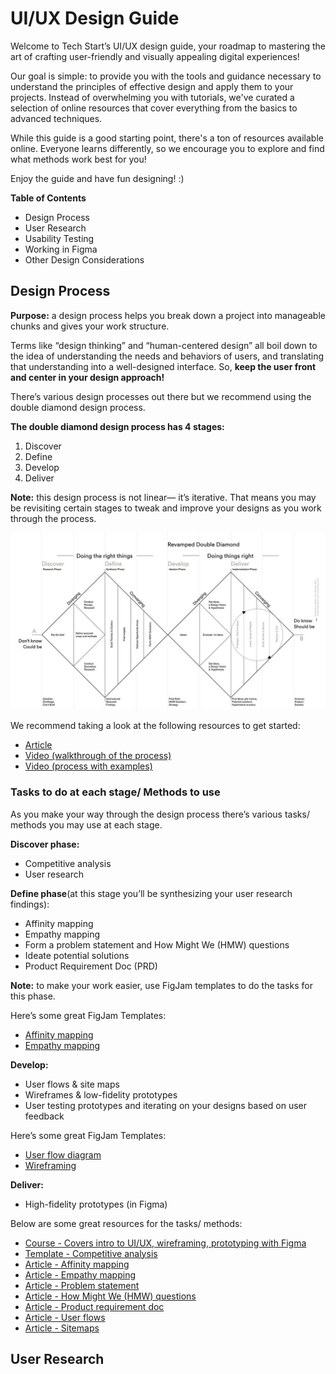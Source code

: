 # UI/UX Design Guide

Welcome to Tech Start’s UI/UX design guide, your roadmap to mastering the art of crafting user-friendly and visually appealing digital experiences!

Our goal is simple: to provide you with the tools and guidance necessary to understand the principles of effective design and apply them to your projects. Instead of overwhelming you with tutorials, we've curated a selection of online resources that cover everything from the basics to advanced techniques.

While this guide is a good starting point, there's a ton of resources available online. Everyone learns differently, so we encourage you to explore and find what methods work best for you! 

Enjoy the guide and have fun designing! :) 


**Table of Contents**
* Design Process
* User Research
* Usability Testing 
* Working in Figma 
* Other Design Considerations 


## Design Process

**Purpose:** a design process helps you break down a project into manageable chunks and gives your work structure. 

Terms like “design thinking” and “human-centered design” all boil down to the idea of understanding the needs and behaviors of users, and translating that understanding into a well-designed interface. So, **keep the user front and center in your design approach!**

There’s various design processes out there but we recommend using the double diamond design process.

**The double diamond design process has 4 stages:**

1. Discover 
2. Define
3. Develop 
4. Deliver

**Note:** this design process is not linear— it’s iterative. That means you may be revisiting certain stages to tweak and improve your designs as you work through the process.


![alt_text](images/doublediamond.jpeg "double diamond design process")


We recommend taking a look at the following resources to get started:
* [Article](https://www.uxpin.com/studio/blog/double-diamond-design-process/)
* [Video (walkthrough of the process)](https://www.youtube.com/watch?v=ExFeZaMJ6yA)
* [Video (process with examples)](https://www.youtube.com/watch?v=rYH7AErVd7w)



### Tasks to do at each stage/ Methods to use

As you make your way through the design process there’s various tasks/ methods you may use at each stage. 

**Discover phase:** 
* Competitive analysis 
* User research

**Define phase**(at this stage you’ll be synthesizing your user research findings): 
* Affinity mapping
* Empathy mapping 
* Form a problem statement and How Might We (HMW) questions
* Ideate potential solutions  
* Product Requirement Doc (PRD)

**Note:** to make your work easier, use FigJam templates to do the tasks for this phase. 

Here’s some great FigJam Templates: 
* [Affinity mapping](https://www.figma.com/community/file/973596233310955890)  
* [Empathy mapping](https://www.figma.com/community/file/1157607115950793533)

**Develop:**
* User flows & site maps
* Wireframes & low-fidelity prototypes
* User testing prototypes and iterating on your designs based on user feedback 

Here’s some great FigJam Templates:  
* [User flow diagram](https://www.figma.com/community/file/1174820493855619258)
* [Wireframing](https://www.figma.com/templates/wireframe-kits/)

**Deliver:**
* High-fidelity prototypes (in Figma)

Below are some great resources for the tasks/ methods: 
* [Course - Covers intro to UI/UX, wireframing, prototyping with Figma](https://www.codecademy.com/learn/intro-to-ui-ux)
* [Template - Competitive analysis](https://www.notion.so/Competitive-Analysis-69b2749ddfb7449baabb80504aef84c6?pvs=4)
* [Article - Affinity mapping](https://www.usertesting.com/blog/affinity-mapping)
* [Article - Empathy mapping](https://www.nngroup.com/articles/empathy-mapping/)
* [Article - Problem statement](https://careerfoundry.com/en/blog/ux-design/problem-statement-ux/)
* [Article - How Might We (HMW) questions](https://www.nngroup.com/articles/how-might-we-questions/)
* [Article - Product requirement doc](https://www.atlassian.com/agile/product-management/requirements)
* [Article - User flows](https://careerfoundry.com/en/blog/ux-design/how-to-create-a-user-flow/)
* [Article - Sitemaps](https://nulab.com/learn/design-and-ux/what-is-a-ux-sitemap-and-why-is-it-important/) 


## User Research 


























